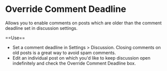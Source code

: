 Override Comment Deadline
=========================

Allows you to enable comments on posts which are older than the comment deadline set in discussion settings.

==Use==
* Set a comment deadline in Settings > Discussion. Closing comments on old posts is a great way to avoid spam comments.
* Edit an individual post on which you'd like to keep discussion open indefinitely and check the Override Comment Deadline box.
